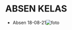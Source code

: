 # ABSEN KELAS
- Absen 18-08-21![foto](https://user-images.githubusercontent.com/70625016/140742494-bbd987ee-a55a-4049-b352-2571d77a19a5.jpg)
